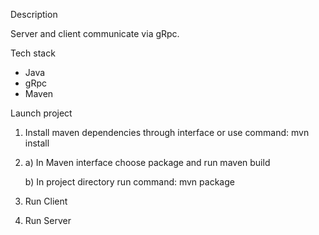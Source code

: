 Description

Server and client communicate via gRpc.

Tech stack

- Java
- gRpc
- Maven

Launch project

1) Install maven dependencies through interface or use command: mvn install 
2)
    a) In Maven interface choose package and run maven build

    b) In project directory run command: mvn package 

3) Run Client
4) Run Server


